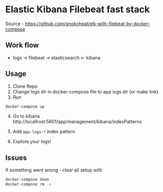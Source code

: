 # Elastic Kibana Filebeat fast stack

Source - https://github.com/gnokoheat/elk-with-filebeat-by-docker-compose

## Work flow

- logs -> filebeat -> elasticsearch <- kibana

## Usage

1. Clone Repo
2. Change logs dir in docker-compose file to app logs dir (or make link)
3. Run

```bash
docker-compose up 
```

4. Go to kibana http://localhost:5601/app/management/kibana/indexPatterns

5. Add `app-logs-*` index pattern

6. Explore your logs!

## Issues

If something went wrong - clear all setup with

```bash
docker-compose down
docker-compose rm -v
```


